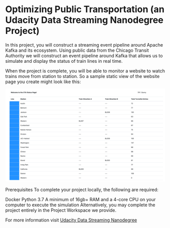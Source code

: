 # Optimizing Public Transportation (an Udacity Data Streaming Nanodegree Project)

In this project, you will construct a streaming event pipeline around Apache Kafka and its ecosystem. Using public data from the Chicago Transit Authority we will construct an event pipeline around Kafka that allows us to simulate and display the status of train lines in real time.

When the project is complete, you will be able to monitor a website to watch trains move from station to station. So a sample static view of the website page you create might look like this:

![CTA Status Dashboard](https://github.com/HaslRepos/udacity_data_streaming_project_transport/blob/master/Optimizing%20Public%20Transport%20Dashboard.png)

Prerequisites
To complete your project locally, the following are required:

Docker
Python 3.7
A minimum of 16gb+ RAM and a 4-core CPU on your computer to execute the simulation
Alternatively, you may complete the project entirely in the Project Workspace we provide.


For more information visit [Udacity Data Streaming Nanodegree](https://www.udacity.com/course/data-streaming-nanodegree--nd029)

